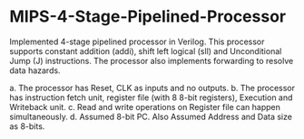 # MIPS-4-Stage-Pipelined-Processor

Implemented 4-stage pipelined processor in Verilog. This processor supports constant addition (addi), shift left logical (sll) and Unconditional Jump (J) instructions. 
The processor also implements forwarding to resolve data hazards. 

a. The processor has Reset, CLK as inputs and no outputs. 
b. The processor has instruction fetch unit, register file (with 8 8-bit registers), Execution and Writeback unit. 
c. Read and write operations on Register file can happen simultaneously. 
d. Assumed 8-bit PC. Also Assumed Address and Data size as 8-bits.
